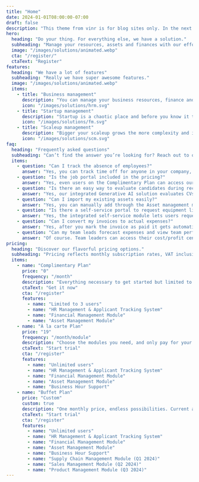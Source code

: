 ```yaml
---
title: "Home"
date: 2024-01-01T08:00:00-07:00
draft: false
description: "This theme from vinr is for blog sites only. In the next iteration we will extend to home page."
hero:
  heading: "Do your thing. For everything else, we have a solution."
  subheading: "Manage your resources, assets and finances with our effortless enterprise tools. Optimize your business efficiency across all operations. Save time and money."
  image: "/images/solutions/animated.webp"
  cta: "/register/"
  ctaText: "Register"
features:
  heading: "We have a lot of features"
  subheading: "Really we have super awesome features."
  image: "/images/solutions/animated.webp"
  items:
    - title: "Business management"
      description: "You can manage your business resources, finance and assets in one place. Save money and time."
      icon: "/images/solutions/hrm.svg"
    - title: "Startup management"
      description: "Startup is a chaotic place and before you know it things will get unmanageable. Start implementing best practices without hindering you in any way."
      icon: "/images/solutions/fm.svg"
    - title: "Scaleup management"
      description: "Bigger your scaleup grows the more complexity and inefficiencies it will automatically collect. Put the right controls in place."
      icon: "/images/solutions/scm.svg"
faq:
  heading: "Frequently asked questions"
  subheading: "Can’t find the answer you’re looking for? Reach out to our customer support team."
  items:
    - question: "Can I track the absence of employees?"
      answer: "Yes, you can track time off for anyone in your company, apply policies, and view balances."
    - question: "Is the job portal included in the pricing?"
      answer: "Yes, even users on the Complimentary Plan can access our public job portal for free."
    - question: "Is there an easy way to evaluate candidates during recruitment?"
      answer: "Yes, our integrated Generative AI solution evaluates CVs against your job description, expected skills, and responsibilities."
    - question: "Can I import my existing assets easily?"
      answer: "Yes, you can manually add through the Asset management module. A CSV import feature is in development."
    - question: "Is there a self-service portal to request equipment like laptops or mobiles?"
      answer: "Yes, the integrated self-service module lets users request equipment for themselves and their subordinates, and track the status."
    - question: "Can I convert my invoices to actual expenses?"
      answer: "Yes, after you mark the invoice as paid it gets automatically converted to actual expense. Budget variance can then be checked."
    - question: "Can my team leads forecast expenses and view team performance?"
      answer: "Of course. Team leaders can access their cost/profit center, forecast expenses or revenue, and check variances."
pricing:
  heading: "Discover our flavorful pricing options."
  subheading: "Pricing reflects monthly subscription rates, VAT inclusive."
  items:
    - name: "Complimentary Plan"
      price: "0"
      frequency: "/month"
      description: "Everything necessary to get started but limited to 3 users."
      ctaText: "Get it now"
      cta: "/register"
      features:
        - name: "Limited to 3 users"
        - name: "HR Management & Applicant Tracking System"
        - name: "Financial Management Module"
        - name: "Asset Management Module"
    - name: "À la carte Plan"
      price: "19"
      frequency: "/month/module"
      description: "Choose the modules you need, and only pay for your selections monthly."
      ctaText: "Start trial"
      cta: "/register"
      features:
        - name: "Unlimited users"
        - name: "HR Management & Applicant Tracking System"
        - name: "Financial Management Module"
        - name: "Asset Management Module"
        - name: "Business Hour Support"
    - name: "Buffet Plan"
      price: "Custom"
      custom: true
      description: "One monthly price, endless possibilities. Current and future tools, all included."
      ctaText: "Start trial"
      cta: "/register"
      features:
        - name: "Unlimited users"
        - name: "HR Management & Applicant Tracking System"
        - name: "Financial Management Module"
        - name: "Asset Management Module"
        - name: "Business Hour Support"
        - name: "Supply Chain Management Module (Q1 2024)"
        - name: "Sales Management Module (Q2 2024)"
        - name: "Product Management Module (Q3 2024)"
---
```

